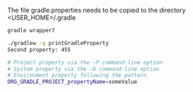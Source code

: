 The file gradle.properties needs to be copied to the directory <USER_HOME>/.gradle

```bash
gradle wrapper7

./gradlew -q printGradleProperty
Second property: 455

# Project property via the –P command-line option
# System property via the –D command-line option
# Environment property following the pattern
ORG_GRADLE_PROJECT_propertyName=someValue
```
